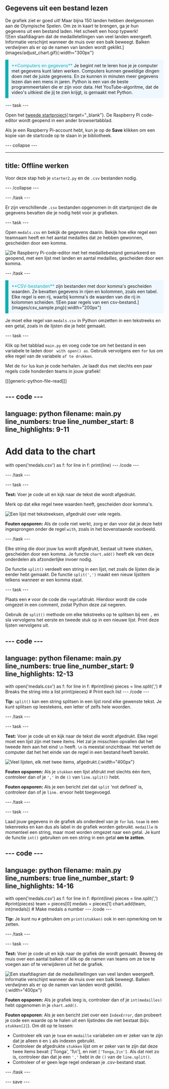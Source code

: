 ## Gegevens uit een bestand lezen

<div style="display: flex; flex-wrap: wrap">
<div style="flex-basis: 200px; flex-grow: 1; margin-right: 15px;">
De grafiek ziet er goed uit! Maar bijna 150 landen hebben deelgenomen aan de Olympische Spelen. Om ze in kaart te brengen, ga je hun gegevens uit een bestand laden. Het scheelt een hoop typwerk!
</div>
<div>
![Een staafdiagram dat de medailletellingen van veel landen weergeeft. Informatie verschijnt wanneer de muis over een balk beweegt. Balken verdwijnen als er op de namen van landen wordt geklikt.](images/adjust_chart.gif){:width="300px"}
</div>
</div>

<p style="border-left: solid; border-width:10px; border-color: #0faeb0; background-color: aliceblue; padding: 10px;">
<span style="color: #0faeb0">**Computers en gegevens**</span> Je begint net te leren hoe je je computer met gegevens kunt laten werken. Computers kunnen geweldige dingen doen met de juiste gegevens. En ze kunnen in minuten meer gegevens lezen dan een mens in jaren. Python is een van de beste programmeertalen die er zijn voor data. Het YouTube-algoritme, dat de video's uitkiest die jij te zien krijgt, is gemaakt met Python.
</p>

--- task ---

Open het [tweede startproject](https://editor.raspberrypi.org/en/projects/charting-champions-second-starter){:target="_blank"}. De Raspberry Pi code-editor wordt geopend in een ander browsertabblad.

Als je een Raspberry Pi-account hebt, kun je op de **Save** klikken om een kopie van de startcode op te slaan in je bibliotheek.

--- collapse ---

---
title: Offline werken
---

Voor deze stap heb je `starter2.py` en de `.csv` bestanden nodig.

--- /collapse ---

--- /task ---

Er zijn verschillende `.csv` bestanden opgenomen in dit startproject die de gegevens bevatten die je nodig hebt voor je grafieken.

--- task ---

Open `medals.csv` en bekijk de gegevens daarin. Bekijk hoe elke regel een teamnaam heeft en het aantal medailles dat ze hebben gewonnen, gescheiden door een komma.

![De Raspberry Pi-code-editor met het medaillebestand gemarkeerd en geopend, met een lijst met landen en aantal medailles, gescheiden door een komma.](images/medals-tab.png)

--- /task ---

<div style="border-left: solid; border-width:10px; border-color: #0faeb0; background-color: aliceblue; padding: 10px;">
<span style="color: #0faeb0">**CSV-bestanden**</span> zijn bestanden met door komma's gescheiden waarden. Ze bevatten gegevens in rijen en kolommen, zoals een tabel. Elke regel is een rij, waarbij komma's de waarden van die rij in kolommen scheiden.
![Een paar regels van een csv-bestand.](images/csv_sample.png){:width="200px"}
</div>

Je moet elke regel van `medals.csv` in Python omzetten in een tekstreeks en een getal, zoals in de lijsten die je hebt gemaakt.

--- task ---

Klik op het tabblad `main.py` en voeg code toe om het bestand in een variabele te laden door ` with open() as`. Gebruik vervolgens een `for` lus om elke regel van de variabele `af te drukken`.

Met de `for` lus kun je code herhalen. Je laadt dus met slechts een paar regels code honderden teams in jouw grafiek!

[[[generic-python-file-read]]]

--- code ---
---
language: python filename: main.py line_numbers: true line_number_start: 8
line_highlights: 9-11
---
# Add data to the chart
with open('medals.csv') as f: for line in f: print(line) --- /code ---

--- /task ---

--- task ---

**Test:** Voer je code uit en kijk naar de tekst die wordt afgedrukt.

Merk op dat elke regel twee waarden heeft, gescheiden door komma's.

![Een lijst met tekstreeksen, afgedrukt over vele regels.](images/lines.png)

**Fouten opsporen:** Als de code niet werkt, zorg er dan voor dat je deze hebt ingesprongen onder de regel `with`, zoals in het bovenstaande voorbeeld.

--- /task ---

Elke string die door jouw lus wordt afgedrukt, bestaat uit twee stukken, gescheiden door een komma. Je functie `chart.add()` heeft elk van deze onderdelen als afzonderlijke invoer nodig.

De functie `split()` verdeelt een string in een lijst, net zoals de lijsten die je eerder hebt gemaakt. De functie `split(',')` maakt een nieuw lijstitem telkens wanneer er een komma staat.

--- task ---

Plaats een `#` voor de code die `regel`afdrukt. Hierdoor wordt die code omgezet in een comment, zodat Python deze zal negeren.

Gebruik de `split()` methode om elke tekstreeks op te splitsen bij een `,` en sla vervolgens het eerste en tweede stuk op in een nieuwe lijst. Print deze lijsten vervolgens uit.

--- code ---
---
language: python filename: main.py line_numbers: true line_number_start: 9
line_highlights: 12-13
---
with open('medals.csv') as f: for line in f: #print(line) pieces = line.split(',') # Breaks the string into a list print(pieces) # Print each list --- /code ---

**Tip:** `split()` kan een string splitsen in een lijst rond elke gewenste tekst. Je kunt splitsen op leestekens, een letter of zelfs hele woorden.

--- /task ---

--- task ---

**Test:** Voer je code uit en kijk naar de tekst die wordt afgedrukt. Elke regel moet een lijst zijn met twee items. Het zal je misschien opvallen dat het tweede item aan het eind `\n` heeft. `\n` is meestal onzichtbaar. Het vertelt de computer dat het het einde van de regel in een bestand heeft bereikt.

![Veel lijsten, elk met twee items, afgedrukt.](images/tally.png){:width="400px"}

**Fouten opsporen:** Als je `stukken` een lijst afdrukt met slechts één item, controleer dan of je `','` in de `()` van `line.split()` hebt.

**Fouten opsporen:** Als je een bericht ziet dat `split` 'not defined' is, controleer dan of je `line.` ervoor hebt toegevoegd.

--- /task ---

--- task ---

Laad jouw gegevens in de grafiek als onderdeel van je `for` lus. `team` is een tekenreeks en kan dus als label in de grafiek worden gebruikt. `medaille` is momenteel een string, maar moet worden omgezet naar een getal. Je kunt de functie `int()` gebruiken om een string in een getal **om te zetten**.

--- code ---
---
language: python filename: main.py line_numbers: true line_number_start: 9
line_highlights: 14-16
---
with open('medals.csv') as f: for line in f: #print(line) pieces = line.split(',') #print(pieces) team = pieces[0] medals = pieces[1] chart.add(team, int(medals))  # Make medals a number --- /code ---

**Tip:** Je kunt nu `#` gebruiken om `print(stukken)` ook in een opmerking om te zetten.

--- /task ---

--- task ---

**Test:** Voer je code uit en kijk naar de grafiek die wordt gemaakt. Beweeg de muis over een aantal balken of klik op de namen van teams om ze toe te voegen aan of te verwijderen uit het de grafiek.

![Een staafdiagram dat de medailletellingen van veel landen weergeeft. Informatie verschijnt wanneer de muis over een balk beweegt. Balken verdwijnen als er op de namen van landen wordt geklikt.](images/adjust_chart.gif){:width="400px"}

**Fouten opsporen:** Als je grafiek leeg is, controleer dan of je `int(medailles)` hebt opgenomen in je `chart.add()`.

**Fouten opsporen**: Als je een bericht ziet over een `IndexError`, dan probeert je code een waarde op te halen uit een lijstindex die niet bestaat (bijv. `stukken[2]`). Om dit op te lossen:
 - Controleer elk van je `team` en `medaille` variabelen om er zeker van te zijn dat je alleen `0` en `1` als indexen gebruikt.
 - Controleer de afgedrukte `stukken` lijst om er zeker van te zijn dat deze twee items bevat: ['Tonga', '1\n']</code>, en niet `['Tonga,1\n']`. Als dat niet zo is, controleer dan dat je een `','` hebt in de `()` van de `line.split()`.
 - Controleer of er geen lege regel onderaan je .csv-bestand staat.

--- /task ---

--- save ---
